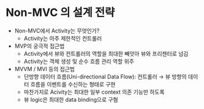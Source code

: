 # Non-MVC 의 설계 전략

- Non-MVC에서 Activity는 무엇인가?
    - Activity는 아주 제한적인 컨트롤러
- MVP의 궁극적 접근법
    - Activity에서 뷰와 컨트롤러의 역할을 최대한 빼앗아 뷰와 프리젠터로 넘김
    - Activity는 객체 생성 및 순수 흐름 관리 역할 위주
- MVVM / MVI 등의 접근법
    - 단방향 데이터 흐름(Uni-directional Data Flow): 컨트롤러 → 뷰 방향의 데이터 흐름을 이벤트를 수신하는 형태로 구현
    - 마찬가지로 Acivity는 최대한 일부 context 의존 기능만 하도록
    - 뷰 logic은 최대한 data binding으로 구혐